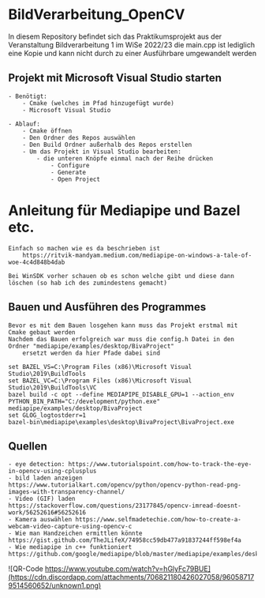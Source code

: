 # BildVerarbeitung_OpenCV
In diesem Repository befindet sich das Praktikumsprojekt aus der Veranstaltung Bildverarbeitung 1 im WiSe 2022/23
die main.cpp ist lediglich eine Kopie und kann nicht durch zu einer Ausführbare umgewandelt werden


## Projekt mit Microsoft Visual Studio starten
    - Benötigt:
        - Cmake (welches im Pfad hinzugefügt wurde)
        - Microsoft Visual Studio

    - Ablauf:
        - Cmake öffnen
        - Den Ordner des Repos auswählen
        - Den Build Ordner außerhalb des Repos erstellen
        - Um das Projekt in Visual Studio bearbeiten:
            - die unteren Knöpfe einmal nach der Reihe drücken
                - Configure
                - Generate
                - Open Project

# Anleitung für Mediapipe und Bazel etc.
    Einfach so machen wie es da beschrieben ist
        https://ritvik-mandyam.medium.com/mediapipe-on-windows-a-tale-of-woe-4c4d848b4dab

    Bei WinSDK vorher schauen ob es schon welche gibt und diese dann löschen (so hab ich des zumindestens gemacht)
    

## Bauen und Ausführen des Programmes

    Bevor es mit dem Bauen losgehen kann muss das Projekt erstmal mit Cmake gebaut werden
    Nachdem das Bauen erfolgreich war muss die config.h Datei in den Ordner "mediapipe/examples/desktop/BivaProject" 
        ersetzt werden da hier Pfade dabei sind

    set BAZEL_VS=C:\Program Files (x86)\Microsoft Visual Studio\2019\BuildTools
    set BAZEL_VC=C:\Program Files (x86)\Microsoft Visual Studio\2019\BuildTools\VC
    bazel build -c opt --define MEDIAPIPE_DISABLE_GPU=1 --action_env PYTHON_BIN_PATH="C:/development/python.exe" mediapipe/examples/desktop/BivaProject
    set GLOG_logtostderr=1
    bazel-bin\mediapipe\examples\desktop\BivaProject\BivaProject.exe

## Quellen
    - eye detection: https://www.tutorialspoint.com/how-to-track-the-eye-in-opencv-using-cplusplus
    - bild laden anzeigen https://www.tutorialkart.com/opencv/python/opencv-python-read-png-images-with-transparency-channel/
    - Video (GIF) laden https://stackoverflow.com/questions/23177845/opencv-imread-doesnt-work/56252616#56252616
    - Kamera auswählen https://www.selfmadetechie.com/how-to-create-a-webcam-video-capture-using-opencv-c
    - Wie man Handzeichen ermittlen könnte https://gist.github.com/TheJLifeX/74958cc59db477a91837244ff598ef4a
    - Wie mediapipe in c++ funktioniert https://github.com/google/mediapipe/blob/master/mediapipe/examples/desktop/demo_run_graph_main.cc


![QR-Code https://www.youtube.com/watch?v=hGlyFc79BUE](https://cdn.discordapp.com/attachments/706821180426027058/960587179514560652/unknown1.png)
